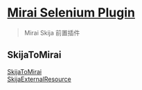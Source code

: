 # [Mirai Selenium Plugin](https://github.com/cssxsh/mirai-skija-plugin)

> Mirai Skija 前置插件


## SkijaToMirai

[SkijaToMirai](src/main/kotlin/xyz/cssxsh/mirai/SkijaToMirai.kt)  
[SkijaExternalResource](src/main/kotlin/xyz/cssxsh/mirai/SkijaExternalResource.kt)  